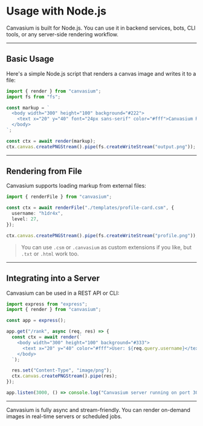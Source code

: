 # Usage with Node.js

Canvasium is built for Node.js. You can use it in backend services, bots, CLI tools, or any server-side rendering workflow.

---

## Basic Usage

Here's a simple Node.js script that renders a canvas image and writes it to a file:

```ts
import { render } from "canvasium";
import fs from "fs";

const markup = `
  <body width="300" height="100" background="#222">
    <text x="20" y="40" font="24px sans-serif" color="#fff">Canvasium Rendered!</text>
  </body>
`;

const ctx = await render(markup);
ctx.canvas.createPNGStream().pipe(fs.createWriteStream("output.png"));
```

---

## Rendering from File

Canvasium supports loading markup from external files:

```ts
import { renderFile } from "canvasium";

const ctx = await renderFile("./templates/profile-card.csm", {
  username: "h1dr4x",
  level: 27,
});

ctx.canvas.createPNGStream().pipe(fs.createWriteStream("profile.png"));
```

> You can use `.csm` or `.canvasium` as custom extensions if you like, but `.txt` or `.html` work too.

---

## Integrating into a Server

Canvasium can be used in a REST API or CLI:

```ts
import express from "express";
import { render } from "canvasium";

const app = express();

app.get("/rank", async (req, res) => {
  const ctx = await render(`
    <body width="300" height="100" background="#333">
      <text x="20" y="40" color="#fff">User: ${req.query.username}</text>
    </body>
  `);

  res.set("Content-Type", "image/png");
  ctx.canvas.createPNGStream().pipe(res);
});

app.listen(3000, () => console.log("Canvasium server running on port 3000"));
```

---

Canvasium is fully async and stream-friendly. You can render on-demand images in real-time servers or scheduled jobs.
